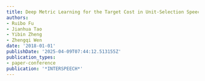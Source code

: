 ```yaml
---
title: Deep Metric Learning for the Target Cost in Unit-Selection Speech Synthesizer.
authors:
- Ruibo Fu
- Jianhua Tao
- Yibin Zheng
- Zhengqi Wen
date: '2018-01-01'
publishDate: '2025-04-09T07:44:12.513155Z'
publication_types:
- paper-conference
publication: '*INTERSPEECH*'
---
```

